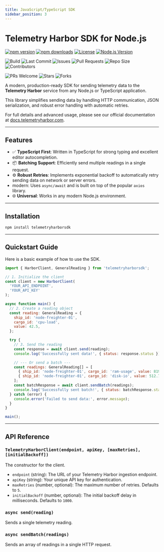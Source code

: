 ```yaml
---
title: JavaScript/TypeScript SDK
sidebar_position: 3
---
```


# Telemetry Harbor SDK for Node.js

<!-- Telemetry Harbor JavaScript SDK Badges -->
<!-- npm -->
[![npm version](https://img.shields.io/npm/v/telemetryharbor-sdk.svg)](https://www.npmjs.com/package/telemetryharbor-sdk)
[![npm downloads](https://img.shields.io/npm/dm/telemetryharbor-sdk.svg)](https://www.npmjs.com/package/telemetryharbor-sdk)
[![License](https://img.shields.io/npm/l/telemetryharbor-sdk.svg)](https://github.com/TelemetryHarbor/harbor-sdk-js/blob/main/LICENSE)
[![Node.js Version](https://img.shields.io/node/v/telemetryharbor-sdk.svg)](https://nodejs.org)
<!-- GitHub -->
![Build](https://github.com/TelemetryHarbor/harbor-sdk-js/actions/workflows/publish-to-npm.yml/badge.svg)
![Last Commit](https://img.shields.io/github/last-commit/TelemetryHarbor/harbor-sdk-js.svg)
![Issues](https://img.shields.io/github/issues/TelemetryHarbor/harbor-sdk-js.svg)
![Pull Requests](https://img.shields.io/github/issues-pr/TelemetryHarbor/harbor-sdk-js.svg)
![Repo Size](https://img.shields.io/github/repo-size/TelemetryHarbor/harbor-sdk-js.svg)
![Contributors](https://img.shields.io/github/contributors/TelemetryHarbor/harbor-sdk-js.svg)
<!-- Fun / Community -->
![PRs Welcome](https://img.shields.io/badge/PRs-welcome-brightgreen.svg)
![Stars](https://img.shields.io/github/stars/TelemetryHarbor/harbor-sdk-js.svg?style=social)
![Forks](https://img.shields.io/github/forks/TelemetryHarbor/harbor-sdk-js.svg?style=social)

A modern, production-ready SDK for sending telemetry data to the **Telemetry Harbor** service from any Node.js or TypeScript application.

This library simplifies sending data by handling HTTP communication, JSON serialization, and robust error handling with automatic retries.

For full details and advanced usage, please see our official documentation at [docs.telemetryharbor.com](https://docs.telemetryharbor.com).

***

## Features

*   ✅ **TypeScript First**: Written in TypeScript for strong typing and excellent editor autocompletion.
*   📦 **Batching Support**: Efficiently send multiple readings in a single request.
*   ⚙️ **Robust Retries**: Implements exponential backoff to automatically retry sending data on network or server errors.
*   modern: Uses `async/await` and is built on top of the popular `axios` library.
*   🌐 **Universal**: Works in any modern Node.js environment.

***

## Installation

```bash
npm install telemetryharborsdk
```
***

## Quickstart Guide

Here is a basic example of how to use the SDK.

```javascript
import { HarborClient, GeneralReading } from 'telemetryharborsdk';

// 1. Initialize the client
const client = new HarborClient(
  'YOUR_API_ENDPOINT',
  'YOUR_API_KEY'
);

async function main() {
  // 2. Create a reading object
  const reading: GeneralReading = {
    ship_id: 'node-freighter-01',
    cargo_id: 'cpu-load',
    value: 42.5,
  };

  try {
    // 3. Send the reading
    const response = await client.send(reading);
    console.log('Successfully sent data!', { status: response.status });

    // --- Or send a batch ---
    const readings: GeneralReading[] = [
      { ship_id: 'node-freighter-01', cargo_id: 'ram-usage', value: 8192 },
      { ship_id: 'node-freighter-01', cargo_id: 'disk-io', value: 512.7 },
    ];
    const batchResponse = await client.sendBatch(readings);
    console.log('Successfully sent batch!', { status: batchResponse.status });
  } catch (error) {
    console.error('Failed to send data:', error.message);
  }
}

main();
```

***

## API Reference

### `TelemetryHarborClient(endpoint, apiKey, [maxRetries], [initialBackoff])`

The constructor for the client.
*   `endpoint` (string): The URL of your Telemetry Harbor ingestion endpoint.
*   `apiKey` (string): Your unique API key for authentication.
*   `maxRetries` (number, optional): The maximum number of retries. Defaults to `5`.
*   `initialBackoff` (number, optional): The initial backoff delay in milliseconds. Defaults to `1000`.

### `async send(reading)`

Sends a single telemetry reading.

### `async sendBatch(readings)`

Sends an array of readings in a single HTTP request.
